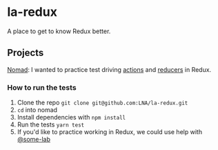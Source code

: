 # la-redux
A place to get to know Redux better.

## Projects
[Nomad](https://github.com/LNA/la-redux/tree/master/nomad): I wanted to practice test driving [actions](https://github.com/LNA/la-redux/blob/master/nomad/src/actions/index.spec.js) and [reducers](https://github.com/LNA/la-redux/blob/master/nomad/src/reducers/trips.spec.js) in Redux.

### How to run the tests
1. Clone the repo `git clone git@github.com:LNA/la-redux.git`
2. `cd` into nomad
3. Install dependencies with `npm install`
4. Run the tests `yarn test`
5. If you'd like to practice working in Redux, we could use help with [@some-lab](https://github.com/some-lab)
